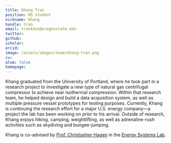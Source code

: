 ```yaml
---
title: Khang Tran
position: MS student
nickname: Khang
handle: tran
email: trankhan@oregonstate.edu
twitter:
github:
scholar:
orcid:
image: /assets/images/team/khang-tran.png
cv:
alum: false
homepage:
---
```

Khang graduated from the University of Portland, where he took part in a research project to investigate a new type of natural gas centrifugal compressor to achieve near isothermal compression. Within that research team, he helped design and build a data acquisition system, as well as multiple pressure vessel prototypes for testing purposes. Currently, Khang is continuing the research effort for a major U.S. energy company—a project the lab has been working on prior to his arrival. Outside of research, Khang enjoys hiking, camping, weightlifting, as well as adrenaline-rush activities such as skydiving and bungee-jumping.

Khang is co-advised by [Prof. Christopher Hagen](http://osucascades.edu/energy-systems-lab/dr-christopher-hagen) in the [Energy Systems Lab].


[Quarter 6, Linh Trung Ward, Thu Duc District, Ho Chi Minh City]: http://oregonstate.edu/
[Room A108, Block A, University of Information Technology, VNU-HCM]: http://mime.oregonstate.edu
[Energy Systems Lab]: http://osucascades.edu/energy-systems-lab/
